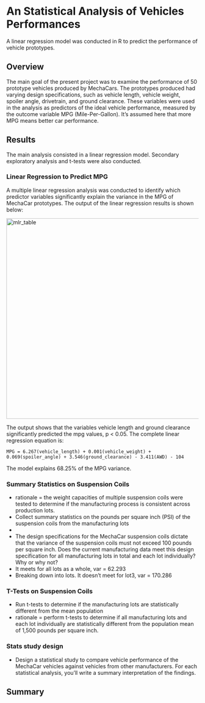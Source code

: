 # An Statistical Analysis of Vehicles Performances
A linear regression model was conducted in R to predict the performance of vehicle prototypes.

## Overview
The main goal of the present project was to examine the performance of 50 prototype vehicles produced by MechaCars. The prototypes produced had varying design specifications, such as  vehicle length, vehicle weight, spoiler angle, drivetrain, and ground clearance. These variables were used in the analysis as predictors of the ideal vehicle performance, measured by the outcome variable MPG (Mile-Per-Gallon). It’s assumed here that more MPG means better car performance.

## Results
The main analysis consisted in a linear regression model. Secondary exploratory analysis and t-tests were also conducted.

### Linear Regression to Predict MPG
A multiple linear regression analysis was conducted to identify which predictor variables significantly explain the variance in the MPG of MechaCar prototypes. The output of the linear regression results is shown below:


<img width="525" alt="mlr_table" src="https://user-images.githubusercontent.com/89421440/152856961-a4dbe3f0-d2bb-408d-9645-51543d2a500d.png">


The output shows that the variables vehicle length and ground clearance significantly predicted the mpg values, p < 0.05. The complete linear regression equation is:

    MPG = 6.267(vehicle_length) + 0.001(vehicle_weight) + 0.069(spoiler_angle) + 3.546(ground_clearance) - 3.411(AWD) - 104

The model explains 68.25% of the MPG variance.

### Summary Statistics on Suspension Coils
- rationale = the weight capacities of multiple suspension coils were tested to determine if the manufacturing process is consistent across production lots.
- Collect summary statistics on the pounds per square inch (PSI) of the suspension coils from the manufacturing lots
- 
- The design specifications for the MechaCar suspension coils dictate that the variance of the suspension coils must not exceed 100 pounds per square inch. Does the current manufacturing data meet this design specification for all manufacturing lots in total and each lot individually? Why or why not?
- It meets for all lots as a whole, var = 62.293
- Breaking down into lots. It doesn’t meet for lot3, var = 170.286

### T-Tests on Suspension Coils
- Run t-tests to determine if the manufacturing lots are statistically different from the mean population
- rationale = perform t-tests to determine if all manufacturing lots and each lot individually are statistically different from the population mean of 1,500 pounds per square inch.



### Stats study design
- Design a statistical study to compare vehicle performance of the MechaCar vehicles against vehicles from other manufacturers. For each statistical analysis, you’ll write a summary interpretation of the findings.

## Summary
